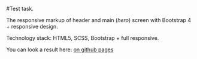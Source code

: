 #Test task.

The responsive markup of header and main (<i>hero</i>) screen with Bootstrap 4 + responsive design.

Technology stack: HTML5, SCSS, Bootstrap + full responsive.

You can look a result here: <a href="https://n-icko.github.io/testTask__Title-page/" target="_blank">on github pages</a>
